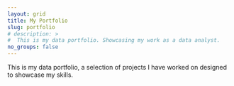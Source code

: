 ```yaml
---
layout: grid
title: My Portfolio
slug: portfolio
# description: >
#  This is my data portfolio. Showcasing my work as a data analyst.
no_groups: false
---
```

This is my data portfolio, a selection of projects I have worked on designed to showcase my skills.
